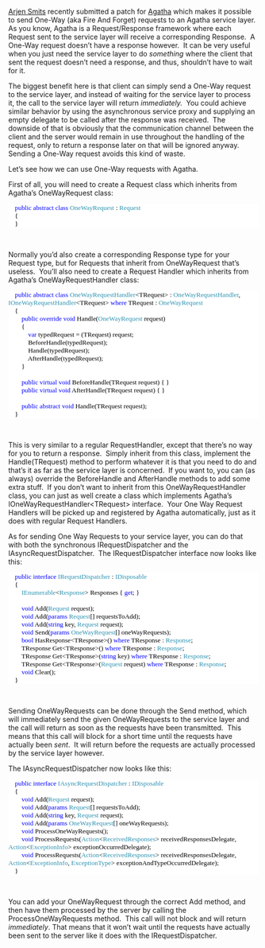 <p><a href="http://danthar.tweakblogs.net/" target="_blank">Arjen Smits</a> recently submitted a patch for <a href="http://code.google.com/p/agatha-rrsl/" target="_blank">Agatha</a> which makes it possible to send One-Way (aka Fire And Forget) requests to an Agatha service layer.&#160; As you know, Agatha is a Request/Response framework where each Request sent to the service layer will receive a corresponding Response.&#160; A One-Way request doesn’t have a response however.&#160; It can be very useful when you just need the service layer to do <em>something</em> where the client that sent the request doesn’t need a response, and thus, shouldn’t have to wait for it.</p>  <p>The biggest benefit here is that client can simply send a One-Way request to the service layer, and instead of waiting for the service layer to process it, the call to the service layer will return <em>immediately.&#160; </em>You could achieve similar behavior by using the asynchronous service proxy and supplying an empty delegate to be called after the response was received.&#160; The downside of that is obviously that the communication channel between the client and the server would remain in use throughout the handling of the request, only to return a response later on that will be ignored anyway.&#160; Sending a One-Way request avoids this kind of waste.</p>  <p>Let’s see how we can use One-Way requests with Agatha.</p>  <p>First of all, you will need to create a Request class which inherits from Agatha’s OneWayRequest class:</p>  <div style="font-family: consolas; background: white; color: black; font-size: 10pt">   <p style="margin: 0px">&#160;&#160;&#160; <span style="color: blue">public</span> <span style="color: blue">abstract</span> <span style="color: blue">class</span> <span style="color: #2b91af">OneWayRequest</span> : <span style="color: #2b91af">Request</span></p>    <p style="margin: 0px">&#160;&#160;&#160; {</p>    <p style="margin: 0px">&#160;&#160;&#160; }</p> </div>  <p>&#160;</p>  <p>Normally you’d also create a corresponding Response type for your Request type, but for Requests that inherit from OneWayRequest that’s useless.&#160; You’ll also need to create a Request Handler which inherits from Agatha’s OneWayRequestHandler class:</p>  <div style="font-family: consolas; background: white; color: black; font-size: 10pt">   <p style="margin: 0px">&#160;&#160;&#160; <span style="color: blue">public</span> <span style="color: blue">abstract</span> <span style="color: blue">class</span> <span style="color: #2b91af">OneWayRequestHandler</span>&lt;TRequest&gt; : <span style="color: #2b91af">OneWayRequestHandler</span>, <span style="color: #2b91af">IOneWayRequestHandler</span>&lt;TRequest&gt; <span style="color: blue">where</span> TRequest : <span style="color: #2b91af">OneWayRequest</span></p>    <p style="margin: 0px">&#160;&#160;&#160; {</p>    <p style="margin: 0px">&#160;&#160;&#160;&#160;&#160;&#160;&#160; <span style="color: blue">public</span> <span style="color: blue">override</span> <span style="color: blue">void</span> Handle(<span style="color: #2b91af">OneWayRequest</span> request)</p>    <p style="margin: 0px">&#160;&#160;&#160;&#160;&#160;&#160;&#160; {</p>    <p style="margin: 0px">&#160;&#160;&#160;&#160;&#160;&#160;&#160;&#160;&#160;&#160;&#160; <span style="color: blue">var</span> typedRequest = (TRequest) request;</p>    <p style="margin: 0px">&#160;&#160;&#160;&#160;&#160;&#160;&#160;&#160;&#160;&#160;&#160; BeforeHandle(typedRequest);</p>    <p style="margin: 0px">&#160;&#160;&#160;&#160;&#160;&#160;&#160;&#160;&#160;&#160;&#160; Handle(typedRequest);</p>    <p style="margin: 0px">&#160;&#160;&#160;&#160;&#160;&#160;&#160;&#160;&#160;&#160;&#160; AfterHandle(typedRequest);</p>    <p style="margin: 0px">&#160;&#160;&#160;&#160;&#160;&#160;&#160; }</p>    <p style="margin: 0px">&#160;</p>    <p style="margin: 0px">&#160;&#160;&#160;&#160;&#160;&#160;&#160; <span style="color: blue">public</span> <span style="color: blue">virtual</span> <span style="color: blue">void</span> BeforeHandle(TRequest request) { }</p>    <p style="margin: 0px">&#160;&#160;&#160;&#160;&#160;&#160;&#160; <span style="color: blue">public</span> <span style="color: blue">virtual</span> <span style="color: blue">void</span> AfterHandle(TRequest request) { }</p>    <p style="margin: 0px">&#160;</p>    <p style="margin: 0px">&#160;&#160;&#160;&#160;&#160;&#160;&#160; <span style="color: blue">public</span> <span style="color: blue">abstract</span> <span style="color: blue">void</span> Handle(TRequest request);</p>    <p style="margin: 0px">&#160;&#160;&#160; }</p> </div>  <p>&#160;</p>  <p>This is very similar to a regular RequestHandler, except that there’s no way for you to return a response.&#160; Simply inherit from this class, implement the Handle(TRequest) method to perform whatever it is that you need to do and that’s it as far as the service layer is concerned.&#160; If you want to, you can (as always) override the BeforeHandle and AfterHandle methods to add some extra stuff.&#160; If you don’t want to inherit from this OneWayRequestHandler class, you can just as well create a class which implements Agatha’s IOneWayRequestHandler&lt;TRequest&gt; interface.&#160; Your One Way Request Handlers will be picked up and registered by Agatha automatically, just as it does with regular Request Handlers.</p>  <p>As for sending One Way Requests to your service layer, you can do that with both the synchronous IRequestDispatcher and the IAsyncRequestDispatcher.&#160; The IRequestDispatcher interface now looks like this:</p>  <div style="font-family: consolas; background: white; color: black; font-size: 10pt">   <p style="margin: 0px">&#160;&#160;&#160; <span style="color: blue">public</span> <span style="color: blue">interface</span> <span style="color: #2b91af">IRequestDispatcher</span> : <span style="color: #2b91af">IDisposable</span></p>    <p style="margin: 0px">&#160;&#160;&#160; {</p>    <p style="margin: 0px">&#160;&#160;&#160;&#160;&#160;&#160;&#160; <span style="color: #2b91af">IEnumerable</span>&lt;<span style="color: #2b91af">Response</span>&gt; Responses { <span style="color: blue">get</span>; }</p>    <p style="margin: 0px">&#160;</p>    <p style="margin: 0px">&#160;&#160;&#160;&#160;&#160;&#160;&#160; <span style="color: blue">void</span> Add(<span style="color: #2b91af">Request</span> request);</p>    <p style="margin: 0px">&#160;&#160;&#160;&#160;&#160;&#160;&#160; <span style="color: blue">void</span> Add(<span style="color: blue">params</span> <span style="color: #2b91af">Request</span>[] requestsToAdd);</p>    <p style="margin: 0px">&#160;&#160;&#160;&#160;&#160;&#160;&#160; <span style="color: blue">void</span> Add(<span style="color: blue">string</span> key, <span style="color: #2b91af">Request</span> request);</p>    <p style="margin: 0px">&#160;&#160;&#160;&#160;&#160;&#160;&#160; <span style="color: blue">void</span> Send(<span style="color: blue">params</span> <span style="color: #2b91af">OneWayRequest</span>[] oneWayRequests);</p>    <p style="margin: 0px">&#160;&#160;&#160;&#160;&#160;&#160;&#160; <span style="color: blue">bool</span> HasResponse&lt;TResponse&gt;() <span style="color: blue">where</span> TResponse : <span style="color: #2b91af">Response</span>;</p>    <p style="margin: 0px">&#160;&#160;&#160;&#160;&#160;&#160;&#160; TResponse Get&lt;TResponse&gt;() <span style="color: blue">where</span> TResponse : <span style="color: #2b91af">Response</span>;</p>    <p style="margin: 0px">&#160;&#160;&#160;&#160;&#160;&#160;&#160; TResponse Get&lt;TResponse&gt;(<span style="color: blue">string</span> key) <span style="color: blue">where</span> TResponse : <span style="color: #2b91af">Response</span>;</p>    <p style="margin: 0px">&#160;&#160;&#160;&#160;&#160;&#160;&#160; TResponse Get&lt;TResponse&gt;(<span style="color: #2b91af">Request</span> request) <span style="color: blue">where</span> TResponse : <span style="color: #2b91af">Response</span>;</p>    <p style="margin: 0px">&#160;&#160;&#160;&#160;&#160;&#160;&#160; <span style="color: blue">void</span> Clear();</p>    <p style="margin: 0px">&#160;&#160;&#160; }</p> </div>  <p>&#160;</p>  <p>Sending OneWayRequests can be done through the Send method, which will immediately send the given OneWayRequests to the service layer and the call will return as soon as the requests have been transmitted.&#160; This means that this call will block for a short time until the requests have actually been <em>sent</em>.&#160; It will return before the requests are actually processed by the service layer however.</p>  <p>The IAsyncRequestDispatcher now looks like this:</p>  <div style="font-family: consolas; background: white; color: black; font-size: 10pt">   <p style="margin: 0px">&#160;&#160;&#160; <span style="color: blue">public</span> <span style="color: blue">interface</span> <span style="color: #2b91af">IAsyncRequestDispatcher</span> : <span style="color: #2b91af">IDisposable</span></p>    <p style="margin: 0px">&#160;&#160;&#160; {</p>    <p style="margin: 0px">&#160;&#160;&#160;&#160;&#160;&#160;&#160; <span style="color: blue">void</span> Add(<span style="color: #2b91af">Request</span> request);</p>    <p style="margin: 0px">&#160;&#160;&#160;&#160;&#160;&#160;&#160; <span style="color: blue">void</span> Add(<span style="color: blue">params</span> <span style="color: #2b91af">Request</span>[] requestsToAdd);</p>    <p style="margin: 0px">&#160;&#160;&#160;&#160;&#160;&#160;&#160; <span style="color: blue">void</span> Add(<span style="color: blue">string</span> key, <span style="color: #2b91af">Request</span> request);</p>    <p style="margin: 0px">&#160;&#160;&#160;&#160;&#160;&#160;&#160; <span style="color: blue">void</span> Add(<span style="color: blue">params</span> <span style="color: #2b91af">OneWayRequest</span>[] oneWayRequests);</p>    <p style="margin: 0px">&#160;&#160;&#160;&#160;&#160;&#160;&#160; <span style="color: blue">void</span> ProcessOneWayRequests();</p>    <p style="margin: 0px">&#160;&#160;&#160;&#160;&#160;&#160;&#160; <span style="color: blue">void</span> ProcessRequests(<span style="color: #2b91af">Action</span>&lt;<span style="color: #2b91af">ReceivedResponses</span>&gt; receivedResponsesDelegate, <span style="color: #2b91af">Action</span>&lt;<span style="color: #2b91af">ExceptionInfo</span>&gt; exceptionOccurredDelegate);</p>    <p style="margin: 0px">&#160;&#160;&#160;&#160;&#160;&#160;&#160; <span style="color: blue">void</span> ProcessRequests(<span style="color: #2b91af">Action</span>&lt;<span style="color: #2b91af">ReceivedResponses</span>&gt; receivedResponsesDelegate, <span style="color: #2b91af">Action</span>&lt;<span style="color: #2b91af">ExceptionInfo</span>, <span style="color: #2b91af">ExceptionType</span>&gt; exceptionAndTypeOccurredDelegate);</p>    <p style="margin: 0px">&#160;&#160;&#160; }</p> </div>  <p>&#160;</p>  <p>You can add your OneWayRequest through the correct Add method, and then have them processed by the server by calling the ProcessOneWayRequests method.&#160; This call will not block and will return <em>immediately</em>. That means that it won’t wait until the requests have actually been sent to the server like it does with the IRequestDispatcher.</p>